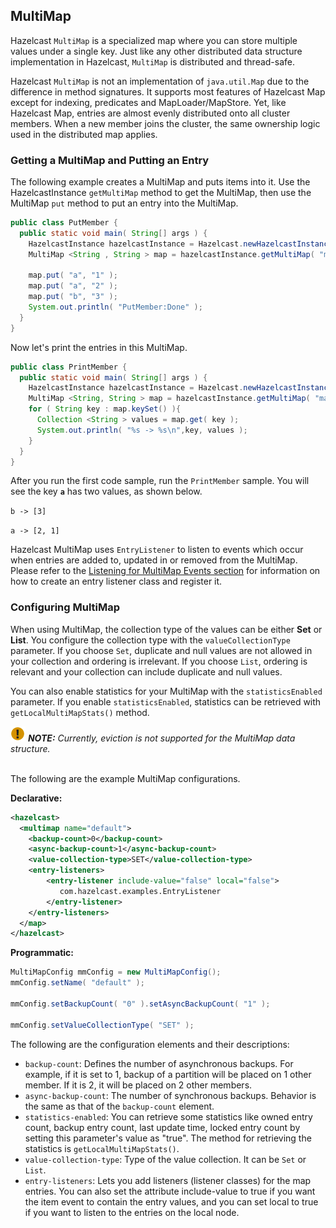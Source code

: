 

## MultiMap

Hazelcast `MultiMap` is a specialized map where you can store multiple values under a single key. Just like any other distributed data structure implementation in Hazelcast, `MultiMap` is distributed and thread-safe.

Hazelcast `MultiMap` is not an implementation of `java.util.Map` due to the difference in method signatures. It supports most features of Hazelcast Map except for indexing, predicates and MapLoader/MapStore. Yet, like Hazelcast Map, entries are almost evenly distributed onto all cluster members. When a new member joins the cluster, the same ownership logic used in the distributed map applies.


### Getting a MultiMap and Putting an Entry

The following example creates a MultiMap and puts items into it. Use the HazelcastInstance `getMultiMap` method to get the MultiMap, then use the MultiMap `put` method to put an entry into the MultiMap.


```java
public class PutMember {
  public static void main( String[] args ) {
    HazelcastInstance hazelcastInstance = Hazelcast.newHazelcastInstance();
    MultiMap <String , String > map = hazelcastInstance.getMultiMap( "map" );

    map.put( "a", "1" );
    map.put( "a", "2" );
    map.put( "b", "3" ); 
    System.out.println( "PutMember:Done" );
  }
}
```

Now let's print the entries in this MultiMap.

```java
public class PrintMember {
  public static void main( String[] args ) { 
    HazelcastInstance hazelcastInstance = Hazelcast.newHazelcastInstance();
    MultiMap <String, String > map = hazelcastInstance.getMultiMap( "map" );
    for ( String key : map.keySet() ){
      Collection <String > values = map.get( key );
      System.out.println( "%s -> %s\n",key, values );
    }
  }
}
```

After you run the first code sample, run the `PrintMember` sample. You will see the key **`a`** has two values, as shown below.

`b -> [3]`

`a -> [2, 1]`

Hazelcast MultiMap uses `EntryListener` to listen to events which occur when entries are added to, updated in or removed from the MultiMap. Please refer to the [Listening for MultiMap Events section](#listening-for-multimap-events) for information on how to create an entry listener class and register it.

### Configuring MultiMap

When using MultiMap, the collection type of the values can be either **Set** or **List**. You configure the collection type with the `valueCollectionType` parameter. If you choose `Set`, duplicate and null values are not allowed in your collection and ordering is irrelevant. If you choose `List`, ordering is relevant and your collection can include duplicate and null values.

You can also enable statistics for your MultiMap with the `statisticsEnabled` parameter. If you enable `statisticsEnabled`, statistics can be retrieved with `getLocalMultiMapStats()` method.


![image](images/NoteSmall.jpg) ***NOTE:*** *Currently, eviction is not supported for the MultiMap data structure.*
<br></br>

The following are the example MultiMap configurations.

**Declarative:**

```xml
<hazelcast>
  <multimap name="default">
    <backup-count>0</backup-count>
    <async-backup-count>1</async-backup-count>
    <value-collection-type>SET</value-collection-type>
    <entry-listeners>
        <entry-listener include-value="false" local="false">
           com.hazelcast.examples.EntryListener
        </entry-listener>
    </entry-listeners>   
  </map>
</hazelcast>
```

**Programmatic:**

```java
MultiMapConfig mmConfig = new MultiMapConfig();
mmConfig.setName( "default" );

mmConfig.setBackupCount( "0" ).setAsyncBackupCount( "1" );
         
mmConfig.setValueCollectionType( "SET" );
```

The following are the configuration elements and their descriptions:

- `backup-count`: Defines the number of asynchronous backups. For example, if it is set to 1, backup of a partition will be
placed on 1 other member. If it is 2, it will be placed on 2 other members.
- `async-backup-count`: The number of synchronous backups. Behavior is the same as that of the `backup-count` element.
- `statistics-enabled`: You can retrieve some statistics like owned entry count, backup entry count, last update time, locked entry count by setting this parameter's value as "true". The method for retrieving the statistics is `getLocalMultiMapStats()`.
- `value-collection-type`: Type of the value collection. It can be `Set` or `List`.
- `entry-listeners`: Lets you add listeners (listener classes) for the map entries. You can also set the attribute
include-value to true if you want the item event to contain the entry values, and you can set
local to true if you want to listen to the entries on the local node.









